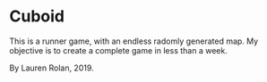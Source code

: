 # Cuboid
This is a runner game, with an endless radomly generated map. My objective is to create a complete game in less than a week.

By Lauren Rolan, 2019.
